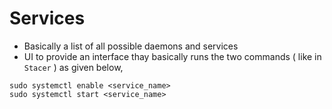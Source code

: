 # Services

- Basically a list of all possible daemons and services
- UI to provide an interface thay basically runs the two commands ( like in `Stacer` ) as given below,

```
sudo systemctl enable <service_name>
sudo systemctl start <service_name>
```